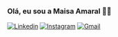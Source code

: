 ### Olá, eu sou a Maisa Amaral 👋🏼

[![Linkedin](https://img.shields.io/badge/LinkedIn-0077B5?style=for-the-badge&logo=linkedin&logoColor=white)](https://www.linkedin.com/in/maisaamaral/)
[![Instagram](https://img.shields.io/badge/Instagram-E4405F?style=for-the-badge&logo=instagram&logoColor=white)](https://www.instagram.com/maisamarall)
[![Gmail](https://img.shields.io/badge/Gmail-D14836?style=for-the-badge&logo=gmail&logoColor=white)](https://mail.google.com/maisaamaral220@gmail.com)
